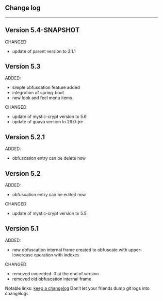 ## Change log
----------------------

Version 5.4-SNAPSHOT
-------------

CHANGED:

- update of parent version to 2.1.1

Version 5.3
-------------

ADDED:

- simple obfuscation feature added
- integration of spring-boot
- new look and feel menu items


CHANGED:

- update of mystic-crypt version to 5.6
- update of guava version to 26.0-jre

Version 5.2.1
-------------

ADDED:

- obfuscation entry can be delete now

Version 5.2
-------------

ADDED:
 
- obfuscation entry can be edited now

CHANGED:

- update of mystic-crypt version to 5.5

Version 5.1
-------------

ADDED:
 
- new obfuscation internal frame created to obfuscate with upper- lowercase operation with indexes 

CHANGED:

- removed unneeded .0 at the end of version
- removed old obfuscation internal frame


Notable links:
[keep a changelog](http://keepachangelog.com/en/1.0.0/) Don’t let your friends dump git logs into changelogs
